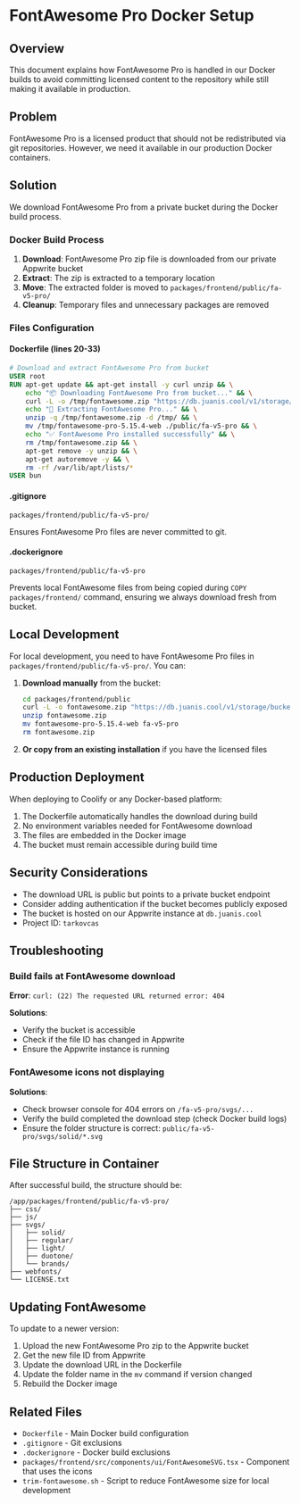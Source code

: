 # FontAwesome Pro Docker Setup

## Overview

This document explains how FontAwesome Pro is handled in our Docker builds to avoid committing licensed content to the repository while still making it available in production.

## Problem

FontAwesome Pro is a licensed product that should not be redistributed via git repositories. However, we need it available in our production Docker containers.

## Solution

We download FontAwesome Pro from a private bucket during the Docker build process.

### Docker Build Process

1. **Download**: FontAwesome Pro zip file is downloaded from our private Appwrite bucket
2. **Extract**: The zip is extracted to a temporary location
3. **Move**: The extracted folder is moved to `packages/frontend/public/fa-v5-pro/`
4. **Cleanup**: Temporary files and unnecessary packages are removed

### Files Configuration

#### Dockerfile (lines 20-33)

```dockerfile
# Download and extract FontAwesome Pro from bucket
USER root
RUN apt-get update && apt-get install -y curl unzip && \
    echo "📦 Downloading FontAwesome Pro from bucket..." && \
    curl -L -o /tmp/fontawesome.zip "https://db.juanis.cool/v1/storage/buckets/fa5/files/68e81874001eb53ee4e9/download?project=tarkovcas" && \
    echo "📂 Extracting FontAwesome Pro..." && \
    unzip -q /tmp/fontawesome.zip -d /tmp/ && \
    mv /tmp/fontawesome-pro-5.15.4-web ./public/fa-v5-pro && \
    echo "✅ FontAwesome Pro installed successfully" && \
    rm /tmp/fontawesome.zip && \
    apt-get remove -y unzip && \
    apt-get autoremove -y && \
    rm -rf /var/lib/apt/lists/*
USER bun
```

#### .gitignore

```
packages/frontend/public/fa-v5-pro/
```

Ensures FontAwesome Pro files are never committed to git.

#### .dockerignore

```
packages/frontend/public/fa-v5-pro
```

Prevents local FontAwesome files from being copied during `COPY packages/frontend/` command, ensuring we always download fresh from bucket.

## Local Development

For local development, you need to have FontAwesome Pro files in `packages/frontend/public/fa-v5-pro/`. You can:

1. **Download manually** from the bucket:
   ```bash
   cd packages/frontend/public
   curl -L -o fontawesome.zip "https://db.juanis.cool/v1/storage/buckets/fa5/files/68e81874001eb53ee4e9/download?project=tarkovcas"
   unzip fontawesome.zip
   mv fontawesome-pro-5.15.4-web fa-v5-pro
   rm fontawesome.zip
   ```

2. **Or copy from an existing installation** if you have the licensed files

## Production Deployment

When deploying to Coolify or any Docker-based platform:

1. The Dockerfile automatically handles the download during build
2. No environment variables needed for FontAwesome download
3. The files are embedded in the Docker image
4. The bucket must remain accessible during build time

## Security Considerations

- The download URL is public but points to a private bucket endpoint
- Consider adding authentication if the bucket becomes publicly exposed
- The bucket is hosted on our Appwrite instance at `db.juanis.cool`
- Project ID: `tarkovcas`

## Troubleshooting

### Build fails at FontAwesome download

**Error**: `curl: (22) The requested URL returned error: 404`

**Solutions**:
- Verify the bucket is accessible
- Check if the file ID has changed in Appwrite
- Ensure the Appwrite instance is running

### FontAwesome icons not displaying

**Solutions**:
- Check browser console for 404 errors on `/fa-v5-pro/svgs/...`
- Verify the build completed the download step (check Docker build logs)
- Ensure the folder structure is correct: `public/fa-v5-pro/svgs/solid/*.svg`

## File Structure in Container

After successful build, the structure should be:

```
/app/packages/frontend/public/fa-v5-pro/
├── css/
├── js/
├── svgs/
│   ├── solid/
│   ├── regular/
│   ├── light/
│   ├── duotone/
│   └── brands/
├── webfonts/
└── LICENSE.txt
```

## Updating FontAwesome

To update to a newer version:

1. Upload the new FontAwesome Pro zip to the Appwrite bucket
2. Get the new file ID from Appwrite
3. Update the download URL in the Dockerfile
4. Update the folder name in the `mv` command if version changed
5. Rebuild the Docker image

## Related Files

- `Dockerfile` - Main Docker build configuration
- `.gitignore` - Git exclusions
- `.dockerignore` - Docker build exclusions
- `packages/frontend/src/components/ui/FontAwesomeSVG.tsx` - Component that uses the icons
- `trim-fontawesome.sh` - Script to reduce FontAwesome size for local development

